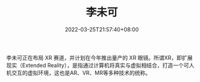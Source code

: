 ﻿---
weight: 
title: "李未可"
description: "李未可正在布局 XR 赛道，并计划在今年推出量产的 XR 眼镜。所谓XR，即扩展现实（Extended Reality），是指通过计算机将真实与虚拟相结合，打造一个可人机交互的虚拟环境，这也是AR、VR、MR等多种技术的统称。  "
date: 2022-03-25T21:57:40+08:00
lastmod: 2022-03-25T16:45:40+08:00
draft: false
authors: ["Metabd"]
featuredImage: "227.png"
link: "https://www.tianyancha.com/brand/b42de691686"
tags: ["李未可","虚拟人"]
categories: ["navigation"]
navigation: ["虚拟人"]
lightgallery: true
toc: true
pinned: false
recommend: false
recommend1: false
---
李未可正在布局 XR 赛道，并计划在今年推出量产的 XR 眼镜。所谓XR，即扩展现实（Extended Reality），是指通过计算机将真实与虚拟相结合，打造一个可人机交互的虚拟环境，这也是AR、VR、MR等多种技术的统称。  
